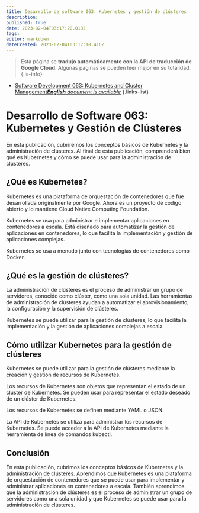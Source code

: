 ```yaml
---
title: Desarrollo de software 063: Kubernetes y gestión de clústeres
description: 
published: true
date: 2023-02-04T03:17:20.013Z
tags: 
editor: markdown
dateCreated: 2023-02-04T03:17:18.416Z
---
```


> Esta página se **tradujo automáticamente con la API de traducción de Google Cloud**.
Algunas páginas se pueden leer mejor en su totalidad.{.is-info}



- [Software Development 063: Kubernetes and Cluster Management***English** document is available*](/en/Knowledge-base/Software-Development/Learning/software-development-063-kubernetes-and-cluster-management)
{.links-list}


# Desarrollo de Software 063: Kubernetes y Gestión de Clústeres

En esta publicación, cubriremos los conceptos básicos de Kubernetes y la administración de clústeres. Al final de esta publicación, comprenderá bien qué es Kubernetes y cómo se puede usar para la administración de clústeres.

## ¿Qué es Kubernetes?

Kubernetes es una plataforma de orquestación de contenedores que fue desarrollada originalmente por Google. Ahora es un proyecto de código abierto y lo mantiene Cloud Native Computing Foundation.

Kubernetes se usa para administrar e implementar aplicaciones en contenedores a escala. Está diseñado para automatizar la gestión de aplicaciones en contenedores, lo que facilita la implementación y gestión de aplicaciones complejas.

Kubernetes se usa a menudo junto con tecnologías de contenedores como Docker.

## ¿Qué es la gestión de clústeres?

La administración de clústeres es el proceso de administrar un grupo de servidores, conocido como clúster, como una sola unidad. Las herramientas de administración de clústeres ayudan a automatizar el aprovisionamiento, la configuración y la supervisión de clústeres.

Kubernetes se puede utilizar para la gestión de clústeres, lo que facilita la implementación y la gestión de aplicaciones complejas a escala.

## Cómo utilizar Kubernetes para la gestión de clústeres

Kubernetes se puede utilizar para la gestión de clústeres mediante la creación y gestión de recursos de Kubernetes.

Los recursos de Kubernetes son objetos que representan el estado de un clúster de Kubernetes. Se pueden usar para representar el estado deseado de un clúster de Kubernetes.

Los recursos de Kubernetes se definen mediante YAML o JSON.

La API de Kubernetes se utiliza para administrar los recursos de Kubernetes. Se puede acceder a la API de Kubernetes mediante la herramienta de línea de comandos kubectl.

## Conclusión

En esta publicación, cubrimos los conceptos básicos de Kubernetes y la administración de clústeres. Aprendimos que Kubernetes es una plataforma de orquestación de contenedores que se puede usar para implementar y administrar aplicaciones en contenedores a escala. También aprendimos que la administración de clústeres es el proceso de administrar un grupo de servidores como una sola unidad y que Kubernetes se puede usar para la administración de clústeres.